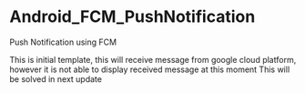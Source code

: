 # Android_FCM_PushNotification
Push Notification using FCM

This is initial template, this will receive message from google cloud platform, however it is not able to display received message at this moment
This will be solved in next update
